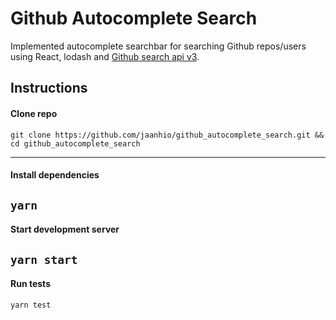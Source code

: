 # Github Autocomplete Search

Implemented autocomplete searchbar for searching Github repos/users using React, lodash and [Github search api v3](https://developer.github.com/v3/search/).

## Instructions

#### Clone repo

`git clone https://github.com/jaanhio/github_autocomplete_search.git && cd github_autocomplete_search`

---
#### Install dependencies

`yarn`
---
#### Start development server

`yarn start`
---
#### Run tests

`yarn test`
